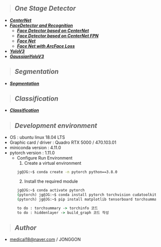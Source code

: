 >## ***One Stage Detector***
* [***CenterNet***](https://github.com/DeepFocused/PyTorch-Detector/tree/master/CenterNet)
* [***FaceDetector and Recognition***](#)
    * [***Face Detector based on CenterNet***](https://github.com/DeepFocused/PyTorch-Detector/tree/master/CenterFaceNet)
    * [***Face Detector based on CenterNet FPN***](https://github.com/DeepFocused/PyTorch-Detector/tree/master/CenterFaceNet_FPN)
    * [***Face Net***](https://github.com/DeepFocused/PyTorch-Detector/tree/master/FaceNet)
    * [***Face Net with ArcFace Loss***](https://github.com/DeepFocused/PyTorch-Detector/tree/master/FaceNetWithAngle)
* [***YoloV3***](https://github.com/DeepFocused/PyTorch-Detector/tree/master/YoloV3)
* [***GaussianYoloV3***](https://github.com/DeepFocused/PyTorch-Detector/tree/master/GaussianYoloV3)

>## ***Segmentation***
* [***Segmentation***](https://github.com/DeepFocused/PyTorch-Detector/tree/master/segmentation)

>## ***Classification***
* [***Classification***](https://github.com/DeepFocused/PyTorch-Detector/tree/master/classification)

>## ***Development environment***
* OS : ubuntu linux 18.04 LTS
* Graphic card / driver : Quadro RTX 5000 / 470.103.01
* miniconda version : 4.11.0
* pytorch version : 1.11.0
    * Configure Run Environment
        1. Create a virtual environment
        ```cmd
        jg@JG:~$ conda create -n pytorch python==3.8.0
        ```
        2. Install the required module 
        ```cmd
        jg@JG:~$ conda activate pytorch 
        (pytorch) jg@JG:~$ conda install pytorch torchvision cudatoolkit cudnn -c pytorch
        (pytorch) jg@JG:~$ pip install matplotlib tensorboard torchsummary plotly mlflow opencv-python tqdm PyYAML --no-cache-dir --pre --upgrade
        
        to do : torchsummary -> torchinfo 코드 
        to do : hiddenlayer -> build_graph 코드 작성
        ```
>## ***Author*** 
* medical18@naver.com / JONGGON

